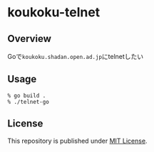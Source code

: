 # koukoku-telnet

## Overview

Goで`koukoku.shadan.open.ad.jp`にtelnetしたい

## Usage

```
% go build .
% ./telnet-go
```

## License

This repository is published under [MIT License](LICENSE).
